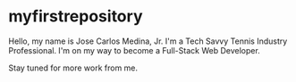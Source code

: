 # myfirstrepository
Hello, my name is Jose Carlos Medina, Jr. I'm a Tech Savvy Tennis Industry Professional. I'm on my way to become a Full-Stack Web Developer.

Stay tuned for more work from me. 